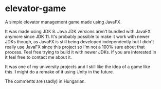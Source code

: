 # elevator-game
A simple elevator management game made using JavaFX.

It was made using JDK 8. Java JDK versions aren't bundled with JavaFX anymore since JDK 11. It's probably possible to make it work with newer JDKs though, as JavaFX is still being developed independently but I didn't really use JavaFX since this project so I'm not a 100% sure about that process. Feel free trying to build it with newer JDKs. If you are interested in it feel free to contact me about it.

It was one of my university projects and I still like the idea of a game like this. I might do a remake of it using Unity in the future.

The comments are (sadly) in Hungarian.
